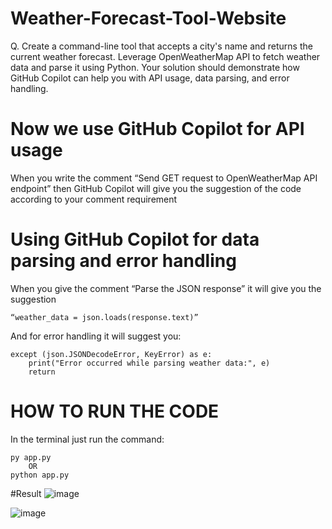 # Weather-Forecast-Tool-Website
Q. Create a command-line tool that accepts a city's name and returns the current weather forecast.
Leverage OpenWeatherMap API to fetch weather data and parse it using Python. 
Your solution should demonstrate how GitHub Copilot can help you with API usage, data parsing, and error handling.

# Now we use GitHub Copilot for API usage

When you write the comment “Send GET request to OpenWeatherMap API endpoint” 
then GitHub Copilot will give you the suggestion of the code according to your comment requirement

# Using GitHub Copilot for data parsing and error handling

When you give the comment “Parse the JSON response” it will give you the suggestion 

	“weather_data = json.loads(response.text)”
	
And for error handling it will suggest you:

	except (json.JSONDecodeError, KeyError) as e:
		print("Error occurred while parsing weather data:", e)
		return 
          
	  
# HOW TO RUN THE CODE
In the terminal just run the command:

    py app.py
        OR
    python app.py 

#Result
![image](https://github.com/Pratyushk2003/Weather-Forecast-Tool-Website/assets/77561223/f958d085-6d26-42f9-8309-6e15d6ff0f60)

![image](https://github.com/Pratyushk2003/Weather-Forecast-Tool-Website/assets/77561223/45761dc4-b039-4ada-88aa-f65f309955c5)
